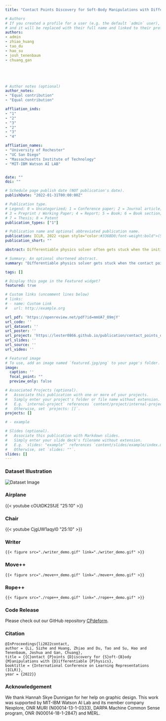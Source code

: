 ```yaml
---
title: "Contact Points Discovery for Soft-Body Manipulations with Differentiable Physics"

# Authors
# If you created a profile for a user (e.g. the default `admin` user), write the username (folder name) here 
# and it will be replaced with their full name and linked to their profile.
authors:
- admin
- zhiao_huang
- tao_du
- hao_su
- josh_tenenbaum
- chuang_gan





# Author notes (optional)
author_notes:
- "Equal contribution"
- "Equal contribution"

affliation_inds:
- "1"
- "2"
- "3"
- "2"
- "3"
- "4"

affliation_names:
- "University of Rochester"
- "UC San Diego"
- "Massachusetts Institute of Technology"
- "MIT-IBM Watson AI LAB"


date: ""
doi: ""

# Schedule page publish date (NOT publication's date).
publishDate: "2022-01-31T00:00:00Z"

# Publication type.
# Legend: 0 = Uncategorized; 1 = Conference paper; 2 = Journal article;
# 3 = Preprint / Working Paper; 4 = Report; 5 = Book; 6 = Book section;
# 7 = Thesis; 8 = Patent
publication_types: ["1"]

# Publication name and optional abbreviated publication name.
publication: ICLR, 2022 <span style="color:#336BD0;font-weight:bold">(Spotlight, 5%)</span>
publication_short: ""

abstract: Differentiable physics solver often gets stuck when the initial contact points of the end effectors are sub-optimal or when performing multi-stage tasks that require contact point switching, which often leads to many local minima. To address this challenge, we propose a contact point discovery approach (CPDeform) that guides the stand-alone differentiable physics solver to deform various soft-body plasticines.

# Summary. An optional shortened abstract.
summary: "Differentiable physics solver gets stuck when the contact points of the end effectors are sub-optimal. We propose a contact point discovery approach that guides the stand-alone differentiable physics solver to deform various soft-body plasticines."

tags: []

# Display this page in the Featured widget?
featured: true

# Custom links (uncomment lines below)
# links:
# - name: Custom Link
#   url: http://example.org

url_pdf: 'https://openreview.net/pdf?id=mmUA7_O9mjY'
url_code: ''
url_dataset: ''
url_poster: ''
url_project: 'https://lester0866.github.io/publication/contact_points_discovery_iclr2022/'
url_slides: ''
url_source: ''
url_video: ''

# Featured image
# To use, add an image named `featured.jpg/png` to your page's folder. 
image:
  caption: ''
  focal_point: ""
  preview_only: false

# Associated Projects (optional).
#   Associate this publication with one or more of your projects.
#   Simply enter your project's folder or file name without extension.
#   E.g. `internal-project` references `content/project/internal-project/index.md`.
#   Otherwise, set `projects: []`.
projects: []

# - example

# Slides (optional).
#   Associate this publication with Markdown slides.
#   Simply enter your slide deck's filename without extension.
#   E.g. `slides: "example"` references `content/slides/example/index.md`.
#   Otherwise, set `slides: ""`.
slides: []
---
```


### Dataset Illustration

![Dataset Image](./dataset.png)

### Airplane

{{< youtube cOUtDK2SfJE "25:10" >}}
<!-- {{< youtube cOUtDK2SfJE >}} -->


### Chair

{{< youtube CjgUW1aqyI0 "25:10" >}}
<!-- {{< youtube CjgUW1aqyI0 >}} -->

### Writer

`{{< figure src="./writer_demo.gif" link="./writer_demo.gif" >}}`

### Move++ 

`{{< figure src="./move++_demo.gif" link="./move++_demo.gif" >}}`

### Rope++ 

`{{< figure src="./rope++_demo.gif" link="./rope++_demo.gif" >}}`

### Code Release

Please check out our GitHub repository [CPdeform](https://github.com/lester0866/CPDeform).

### Citation

```
@InProceedings{li2022contact,
author = {Li, Sizhe and Huang, Zhiao and Du, Tao and Su, Hao and Tenenbaum, Joshua and Gan, Chuang},
title = {{C}ontact {P}oints {D}iscovery for {S}oft-{B}ody {M}anipulations with {D}ifferentiable {P}hysics},
booktitle = {International Conference on Learning Representations (ICLR)},
year = {2022}}
```

### Acknowledgement

We thank Hannah Skye Dunnigan for her help on graphic design. This work was supported by MIT-IBM Watson AI Lab and its member company 
Nexplore, ONR MURI (N00014-13-1-0333), DARPA Machine Common Sense program, ONR (N00014-18-1-2847) and MERL.
